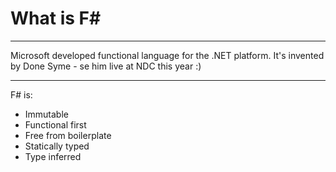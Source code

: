 # What is F#

---
Microsoft developed functional language for the .NET platform. It's invented by Done Syme - se him live at NDC this year :)

---
F# is:
* Immutable
* Functional first
* Free from boilerplate
* Statically typed
* Type inferred